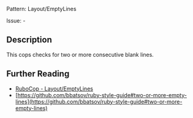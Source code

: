Pattern: Layout/EmptyLines

Issue: -

## Description

This cops checks for two or more consecutive blank lines.

## Further Reading

* [RuboCop - Layout/EmptyLines](https://rubocop.readthedocs.io/en/latest/cops_layout/#layoutemptylines)
* [https://github.com/bbatsov/ruby-style-guide#two-or-more-empty-lines](https://github.com/bbatsov/ruby-style-guide#two-or-more-empty-lines)
